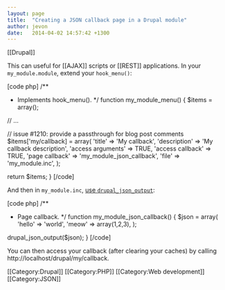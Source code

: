 ```yaml
---
layout: page
title:  "Creating a JSON callback page in a Drupal module"
author: jevon
date:   2014-04-02 14:57:42 +1300
---
```


[[Drupal]]

This can useful for [[AJAX]] scripts or [[REST]] applications. In your `my_module.module`, extend your `hook_menu()`:

[code php]
/**
 * Implements hook_menu().
 */
function my_module_menu() {
  $items = array();

  // ...

  // issue #1210: provide a passthrough for blog post comments
  $items['my/callback] = array(
    'title' => 'My callback',
    'description' => 'My callback description',
    'access arguments' => TRUE,
    'access callback' => TRUE,
    'page callback' => 'my_module_json_callback',
    'file' => 'my_module.inc',
  );

  return $items;
}
[/code]

And then in `my_module.inc`, <a href="https://drupal.org/node/1613408">use `drupal_json_output`</a>:

[code php]
/**
 * Page callback.
 */
function my_module_json_callback() {
  $json = array(
    'hello' => 'world',
    'meow' => array(1,2,3),
  );

  drupal_json_output($json);
}
[/code]

You can then access your callback (after clearing your caches) by calling http://localhost/drupal/my/callback.

[[Category:Drupal]]
[[Category:PHP]]
[[Category:Web development]]
[[Category:JSON]]